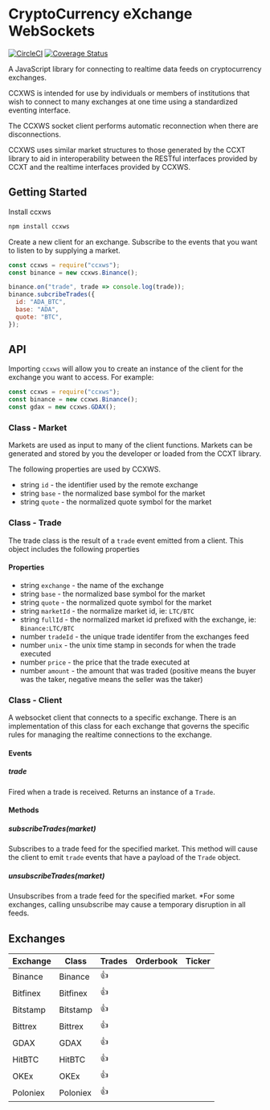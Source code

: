 # CryptoCurrency eXchange WebSockets

[![CircleCI](https://circleci.com/gh/altangent/ccxws/tree/master.svg?style=shield)](https://circleci.com/gh/altangent/ccxws/tree/master)
[![Coverage Status](https://coveralls.io/repos/github/altangent/ccxws/badge.svg?branch=master)](https://coveralls.io/github/altangent/ccxws?branch=master)

A JavaScript library for connecting to realtime data feeds on cryptocurrency exchanges.

CCXWS is intended for use by individuals or members of institutions that wish to connect to many exchanges at one time using a standardized eventing interface.

The CCXWS socket client performs automatic reconnection when there are disconnections.

CCXWS uses similar market structures to those generated by the CCXT library to aid in interoperability between the RESTful interfaces provided by CCXT and the realtime interfaces provided by CCXWS.

## Getting Started

Install ccxws

```bash
npm install ccxws
```

Create a new client for an exchange. Subscribe to the events that you want to listen to by supplying a market.

```javascript
const ccxws = require("ccxws");
const binance = new ccxws.Binance();

binance.on("trade", trade => console.log(trade));
binance.subcribeTrades({
  id: "ADA_BTC",
  base: "ADA",
  quote: "BTC",
});
```

## API

Importing `ccxws` will allow you to create an instance of the client for the exchange you want to access. For example:

```javascript
const ccxws = require("ccxws");
const binance = new ccxws.Binance();
const gdax = new ccxws.GDAX();
```

### Class - Market

Markets are used as input to many of the client functions. Markets can be generated and stored by you the developer or loaded from the CCXT library.

The following properties are used by CCXWS.

* string `id` - the identifier used by the remote exchange
* string `base` - the normalized base symbol for the market
* string `quote` - the normalized quote symbol for the market

### Class - Trade

The trade class is the result of a `trade` event emitted from a client. This object includes the following properties

#### Properties

* string `exchange` - the name of the exchange
* string `base` - the normalized base symbol for the market
* string `quote` - the normalized quote symbol for the market
* string `marketId` - the normalize market id, ie: `LTC/BTC`
* string `fullId` - the normalized market id prefixed with the exchange, ie: `Binance:LTC/BTC`
* number `tradeId` - the unique trade identifer from the exchanges feed
* number `unix` - the unix time stamp in seconds for when the trade executed
* number `price` - the price that the trade executed at
* number `amount` - the amount that was traded (positive means the buyer was the taker, negative means the seller was the taker)

### Class - Client

A websocket client that connects to a specific exchange. There is an implementation of this class for each exchange that governs the specific rules for managing the realtime connections to the exchange.

#### Events

##### trade

Fired when a trade is received. Returns an instance of a `Trade`.

#### Methods

##### subscribeTrades(market)

Subscribes to a trade feed for the specified market. This method will cause the client to emit `trade` events that have a payload of the `Trade` object.

##### unsubscribeTrades(market)

Unsubscribes from a trade feed for the specified market. \*For some exchanges, calling unsubscribe may cause a temporary disruption in all feeds.

## Exchanges

| Exchange | Class    | Trades | Orderbook | Ticker |
| -------- | -------- | ------ | --------- | ------ |
| Binance  | Binance  | :+1:   |           |        |
| Bitfinex | Bitfinex | :+1:   |           |        |
| Bitstamp | Bitstamp | :+1:   |           |        |
| Bittrex  | Bittrex  | :+1:   |           |        |
| GDAX     | GDAX     | :+1:   |           |        |
| HitBTC   | HitBTC   | :+1:   |           |        |
| OKEx     | OKEx     | :+1:   |           |        |
| Poloniex | Poloniex | :+1:   |           |        |
